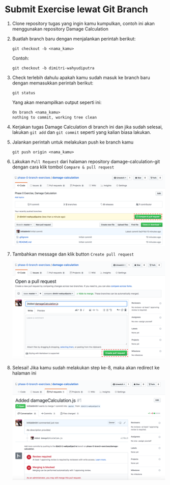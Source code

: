# Submit Exercise lewat Git Branch

1. Clone repository tugas yang ingin kamu kumpulkan, contoh ini akan menggunakan repository Damage Calculation

2. Buatlah branch baru dengan menjalankan perintah berikut:
   ```
   git checkout -b <nama_kamu>
   ```
   Contoh:
   ```
   git checkout -b dimitri-wahyudiputra
   ```
3. Check terlebih dahulu apakah kamu sudah masuk ke branch baru dengan memasukkan perintah berikut:
   ```
   git status
   ```
   Yang akan menampilkan output seperti ini:
   ```
   On branch <nama_kamu>
   nothing to commit, working tree clean
   ```
4. Kerjakan tugas Damage Calculation di branch ini dan jika sudah selesai, lakukan `git add` dan `git commit` seperti yang kalian biasa lakukan.

5. Jalankan perintah untuk melakukan push ke branch kamu
   ```
   git push origin <nama_kamu>
   ```

6. Lakukan `Pull Request` dari halaman repository damage-calculation-git dengan cara klik tombol `Compare & pull request`

   ![Pull Request](assets/compare-and-pull-request.png "Pull Request")

6. Tambahkan message dan klik button `Create pull request`

   ![Create Pull Request](assets/create-pull-request.png "Create Pull Request")

7. Selesai! Jika kamu sudah melakukan step ke-8, maka akan redirect ke halaman ini

   ![Done](assets/successfully-pull-request.png "Done")

